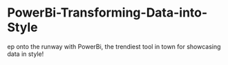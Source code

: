 # PowerBi-Transforming-Data-into-Style
ep onto the runway with PowerBi, the trendiest tool in town for showcasing data in style!

